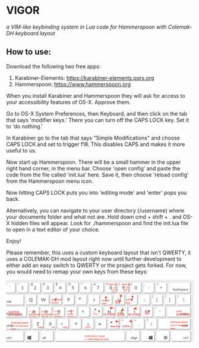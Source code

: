 # VIGOR
*a VIM-like keybinding system in Lua code for Hammerspoon with Colemak-DH keyboard layout*

## How to use:

Download the following two free apps:

1) Karabiner-Elements: https://karabiner-elements.pqrs.org
2) Hammerspoon: https://www.hammerspoon.org

When you install Karabiner and Hammerspoon they will ask for access to your
accessibility features of OS-X. Approve them.

Go to OS-X System Preferences, then Keyboard, and then click on the tab that
says 'modifier keys.' There you can turn off the CAPS LOCK key. Set it to
'do nothing.'

In Karabiner go to the tab that says "Simple Modifications" and choose
CAPS LOCK and set to trigger f18. This disables CAPS and makes it more
useful to us.

Now start up Hammerspoon. There will be a small hammer in the upper right hand
corner, in the menu bar. Choose 'open config' and paste the code from the
file called 'init.lua' here. Save it, then choose 'reload config' from the
Hammerspoon menu icon.

Now hitting CAPS LOCK puts you into 'editing mode' and 'enter' pops you back.

Alternatively, you can navigate to your user directory (/username) where your
documents folder and what not are. Hold down cmd + shift + . and OS-X hidden
files will appear. Look for ./hammerspoon and find the init.lua file to open
in a text editor of your choice.

Enjoy!

Please remember, this uses a custom keyboard layout that isn't QWERTY, it uses
a COLEMAK-DH mod layout right now until further development to either
add an easy switch to QWERTY or the project gets forked. For now, you would need
to remap your own keys from these keys:

![COLEMAK-DH](https://github.com/tobiasbuckell/vigor/blob/main/colemak%20cheatsheet.png)
